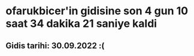 # ofarukbicer'in gidisine son 4 gun 10 saat 34 dakika 21 saniye kaldi

## Gidis tarihi: 30.09.2022 :(